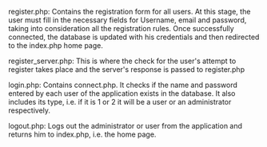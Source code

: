 register.php: Contains the registration form for all users. 
At this stage, the user must fill in the necessary fields for Username, email and password, taking into consideration all the registration rules.
Once successfully connected, the database is updated with his credentials and then redirected to the index.php home page.

register_server.php: This is where the check for the user's attempt to register takes place and the server's response is passed to register.php

login.php: Contains connect.php. It checks if the name and password entered by each user of the application exists in the database.
It also includes its type, i.e. if it is 1 or 2 it will be a user or an administrator respectively. 
 
logout.php: Logs out the administrator or user from the application and returns him to index.php, i.e. the home page.
